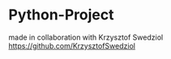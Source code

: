 # Python-Project
made in collaboration with Krzysztof Swedziol <br>
https://github.com/KrzysztofSwedziol
